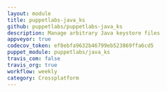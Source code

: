 ```yaml
---
layout: module
title: puppetlabs-java_ks
github: puppetlabs/puppetlabs-java_ks
description: Manage arbitrary Java keystore files
appveyor: true
codecov_token: ef8ebfa9632b46799eb523869ffa6cd5
puppet_module: puppetlabs/java_ks
travis_com: false
travis_org: true
workflow: weekly
category: Crossplatform
---
```

